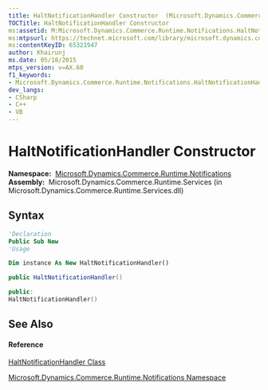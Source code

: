 ```yaml
---
title: HaltNotificationHandler Constructor  (Microsoft.Dynamics.Commerce.Runtime.Notifications)
TOCTitle: HaltNotificationHandler Constructor
ms:assetid: M:Microsoft.Dynamics.Commerce.Runtime.Notifications.HaltNotificationHandler.#ctor
ms:mtpsurl: https://technet.microsoft.com/library/microsoft.dynamics.commerce.runtime.notifications.haltnotificationhandler.haltnotificationhandler(v=AX.60)
ms:contentKeyID: 65321947
author: Khairunj
ms.date: 05/18/2015
mtps_version: v=AX.60
f1_keywords:
- Microsoft.Dynamics.Commerce.Runtime.Notifications.HaltNotificationHandler.#ctor
dev_langs:
- CSharp
- C++
- VB
---
```


# HaltNotificationHandler Constructor

**Namespace:**  [Microsoft.Dynamics.Commerce.Runtime.Notifications](microsoft-dynamics-commerce-runtime-notifications-namespace.md)  
**Assembly:**  Microsoft.Dynamics.Commerce.Runtime.Services (in Microsoft.Dynamics.Commerce.Runtime.Services.dll)

## Syntax

``` vb
'Declaration
Public Sub New
'Usage

Dim instance As New HaltNotificationHandler()
```

``` csharp
public HaltNotificationHandler()
```

``` c++
public:
HaltNotificationHandler()
```

## See Also

#### Reference

[HaltNotificationHandler Class](haltnotificationhandler-class-microsoft-dynamics-commerce-runtime-notifications.md)

[Microsoft.Dynamics.Commerce.Runtime.Notifications Namespace](microsoft-dynamics-commerce-runtime-notifications-namespace.md)

